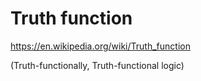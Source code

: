 # Truth function

https://en.wikipedia.org/wiki/Truth_function

(Truth-functionally, Truth-functional logic)
